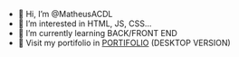 - 👋 Hi, I’m @MatheusACDL
- 👀 I’m interested in HTML, JS, CSS...
- 🌱 I’m currently learning BACK/FRONT END
- 🤝 Visit my portifolio in [PORTIFOLIO](https://matheusacdl.github.io/Portifolio/)  (DESKTOP VERSION) <br>

